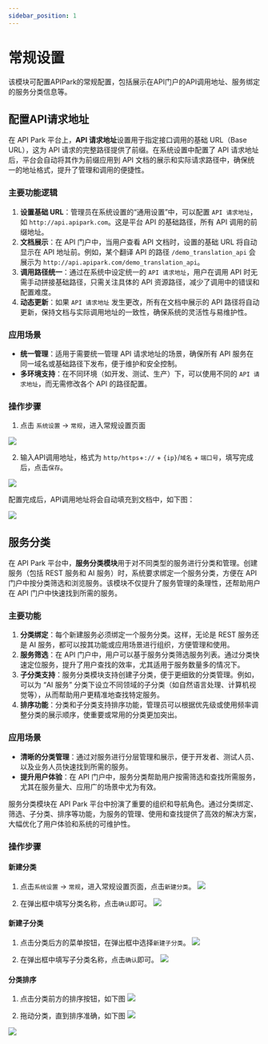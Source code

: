 ```yaml
---
sidebar_position: 1
---
```


# 常规设置

该模块可配置APIPark的常规配置，包括展示在API门户的API调用地址、服务绑定的服务分类信息等。

## 配置API请求地址

在 API Park 平台上，**API 请求地址**设置用于指定接口调用的基础 URL（Base URL），这为 API 请求的完整路径提供了前缀。在系统设置中配置了 API 请求地址后，平台会自动将其作为前缀应用到 API 文档的展示和实际请求路径中，确保统一的地址格式，提升了管理和调用的便捷性。

### 主要功能逻辑

1. **设置基础 URL**：管理员在系统设置的“通用设置”中，可以配置 `API 请求地址`，如 `http://api.apipark.com`。这是平台 API 的基础路径，所有 API 调用的前缀地址。
2. **文档展示**：在 API 门户中，当用户查看 API 文档时，设置的基础 URL 将自动显示在 API 地址前。例如，某个翻译 API 的路径 `/demo_translation_api` 会展示为 `http://api.apipark.com/demo_translation_api`。
3. **调用路径统一**：通过在系统中设定统一的 `API 请求地址`，用户在调用 API 时无需手动拼接基础路径，只需关注具体的 API 资源路径，减少了调用中的错误和配置难度。
4. **动态更新**：如果 `API 请求地址` 发生更改，所有在文档中展示的 API 路径将自动更新，保持文档与实际调用地址的一致性，确保系统的灵活性与易维护性。

### 应用场景

- **统一管理**：适用于需要统一管理 API 请求地址的场景，确保所有 API 服务在同一域名或基础路径下发布，便于维护和安全控制。
- **多环境支持**：在不同环境（如开发、测试、生产）下，可以使用不同的 `API 请求地址`，而无需修改各个 API 的路径配置。

### 操作步骤

1. 点击 `系统设置` -> `常规`，进入常规设置页面

![](images/2024-10-27/c9750acf1556d8fd7f2e50707a4578ffa3da52adee16c0d60a9e11dedb039167.png)  

2. 输入API调用地址，格式为 `http/https`+`://` + `{ip}`/`域名` + `端口号`，填写完成后，点击`保存`。

![](images/2024-10-27/8bc34ff09e6add980d896785ded571e3eb0b0b37d01a0ffdd5dd8a4b6c6f9743.png)  

配置完成后，API调用地址将会自动填充到文档中，如下图：

![](images/2024-10-27/dbb52cc5f7343f9c8fed8d8e6774ab821a90402c0dffead48517c8ee157db511.png)  

## 服务分类

在 API Park 平台中，**服务分类模块**用于对不同类型的服务进行分类和管理。创建服务（包括 REST 服务和 AI 服务）时，系统要求绑定一个服务分类，方便在 API 门户中按分类筛选和浏览服务。该模块不仅提升了服务管理的条理性，还帮助用户在 API 门户中快速找到所需的服务。

### 主要功能

1. **分类绑定**：每个新建服务必须绑定一个服务分类。这样，无论是 REST 服务还是 AI 服务，都可以按其功能或应用场景进行组织，方便管理和使用。
2. **服务筛选**：在 API 门户中，用户可以基于服务分类筛选服务列表。通过分类快速定位服务，提升了用户查找的效率，尤其适用于服务数量多的情况下。
3. **子分类支持**：服务分类模块支持创建子分类，便于更细致的分类管理。例如，可以为 “AI 服务” 分类下设立不同领域的子分类（如自然语言处理、计算机视觉等），从而帮助用户更精准地查找特定服务。
4. **排序功能**：分类和子分类支持排序功能，管理员可以根据优先级或使用频率调整分类的展示顺序，使重要或常用的分类更加突出。

### 应用场景

- **清晰的分类管理**：通过对服务进行分层管理和展示，便于开发者、测试人员、以及业务人员快速找到所需的服务。
- **提升用户体验**：在 API 门户中，服务分类帮助用户按需筛选和查找所需服务，尤其在服务量大、应用广的场景中尤为有效。

服务分类模块在 API Park 平台中扮演了重要的组织和导航角色。通过分类绑定、筛选、子分类、排序等功能，为服务的管理、使用和查找提供了高效的解决方案，大幅优化了用户体验和系统的可维护性。

### 操作步骤

#### 新建分类
1. 点击`系统设置` -> `常规`，进入常规设置页面，点击`新建分类`。
![](images/2024-10-27/a9722c3b5e93e9fd44d0285f1280b204c6bc27a6bcdb2694d17f960d5a83737d.png)  

2. 在弹出框中填写分类名称，点击`确认`即可。
![](images/2024-10-27/6b6fd72e3fc0ce796d7cfcc50400ed772d58dcfc189c3fc0d7921635e95f1670.png)  


#### 新建子分类
1. 点击分类后方的菜单按钮，在弹出框中选择`新建子分类`。
![](images/2024-10-27/ad8aed7cbdccf83b26f39a6ace7b5a6284057b63de20727c9575ecabd6e06053.png)  

2. 在弹出框中填写子分类名称，点击`确认`即可。
![](images/2024-10-27/fd0ec57b4040d96ae77c5bb7016e420861ea1b26e34a9bce8c28d4e5ee5b600b.png)  


#### 分类排序
1. 点击分类前方的排序按钮，如下图
![](images/2024-10-27/ec0438456261c5e7f8a21e9a3b1639bbdfea6b8b36658c2b94dec286016c92f3.png)  

2. 拖动分类，直到排序准确，如下图
![](images/2024-10-27/38c2cfc514e189c30c1163ff97cd9757a2afa8cb67ca178120b0d096317cfc96.png)  

![](images/2024-10-27/12bc6bdfe9948faa2e94f05e3f7bdfc9ff505e957fff7a8b529bec0e30d92ca2.png)  
